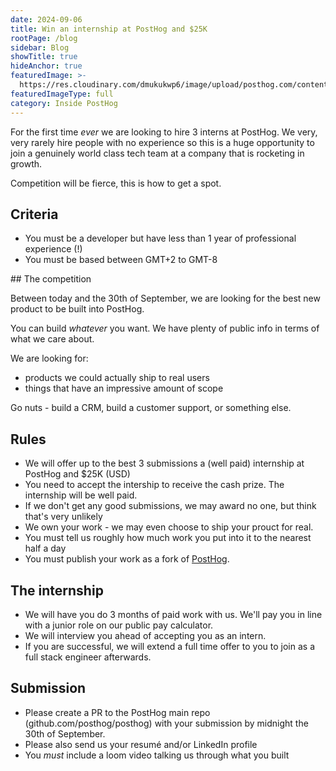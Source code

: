 ```yaml
---
date: 2024-09-06
title: Win an internship at PostHog and $25K
rootPage: /blog
sidebar: Blog
showTitle: true
hideAnchor: true
featuredImage: >-
  https://res.cloudinary.com/dmukukwp6/image/upload/posthog.com/contents/images/blog/migrating-hog.png
featuredImageType: full
category: Inside PostHog
---
```


For the first time _ever_ we are looking to hire 3 interns at PostHog. We very, very rarely hire people with no experience so this is a huge opportunity to join a genuinely world class tech team at a company that is rocketing in growth.

Competition will be fierce, this is how to get a spot.

## Criteria

* You must be a developer but have less than 1 year of professional experience (!)
* You must be based between GMT+2 to GMT-8

## The competition

Between today and the 30th of September, we are looking for the best new product to be built into PostHog.

You can build _whatever_ you want. We have plenty of public info in terms of what we care about.

We are looking for:

* products we could actually ship to real users
* things that have an impressive amount of scope

Go nuts - build a CRM, build a customer support, or something else.

## Rules

* We will offer up to the best 3 submissions a (well paid) internship at PostHog and $25K (USD)
* You need to accept the intership to receive the cash prize. The internship will be well paid.
* If we don't get any good submissions, we may award no one, but think that's very unlikely
* We own your work - we may even choose to ship your prouct for real.
* You must tell us roughly how much work you put into it to the nearest half a day
* You must publish your work as a fork of [PostHog](https://github.com/PostHog/posthog).

## The internship

* We will have you do 3 months of paid work with us. We'll pay you in line with a junior role on our public pay calculator.
* We will interview you ahead of accepting you as an intern.
* If you are successful, we will extend a full time offer to you to join as a full stack engineer afterwards.

## Submission

* Please create a PR to the PostHog main repo (github.com/posthog/posthog) with your submission by midnight the 30th of September.
* Please also send us your resumé and/or LinkedIn profile
* You _must_ include a loom video talking us through what you built

